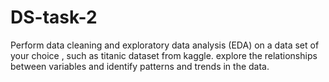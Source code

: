 # DS-task-2
Perform data cleaning and exploratory data analysis (EDA) on a data set of your choice , such as titanic dataset from kaggle. explore the relationships  between variables and  identify patterns and trends in the data.
